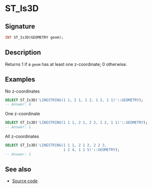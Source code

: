 # ST_Is3D

## Signature

```sql
INT ST_Is3D(GEOMETRY geom);
```

## Description

Returns 1 if a `geom` has at least one z-coordinate; 0 otherwise.

## Examples

No z-coordinates
```sql
SELECT ST_Is3D('LINESTRING(1 1, 2 1, 2 2, 1 2, 1 1)'::GEOMETRY);
-- Answer: 0
```

One z-coordinate
```sql
SELECT ST_Is3D('LINESTRING(1 1 1, 2 1, 2 2, 1 2, 1 1)'::GEOMETRY);
-- Answer: 1
```

All z-coordinates
```sql
SELECT ST_Is3D('LINESTRING(1 1 1, 2 1 2, 2 2 3,
                           1 2 4, 1 1 5)'::GEOMETRY);
-- Answer: 1
```

## See also

* <a href="https://github.com/orbisgis/h2gis/blob/master/h2gis-functions/src/main/java/org/h2gis/functions/spatial/properties/ST_Is3D.java" target="_blank">Source code</a>
